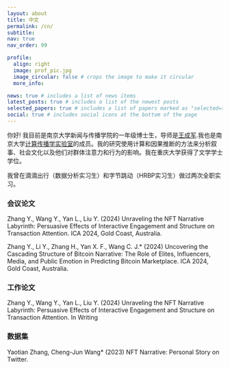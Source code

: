 ```yaml
---
layout: about
title: 中文
permalink: /cn/
subtitle: 
nav: true
nav_order: 99

profile:
  align: right
  image: prof_pic.jpg
  image_circular: false # crops the image to make it circular
  more_info: 

news: true # includes a list of news items
latest_posts: true # includes a list of the newest posts
selected_papers: true # includes a list of papers marked as "selected={true}"
social: true # includes social icons at the bottom of the page
---
```


你好! 我目前是南京大学新闻与传播学院的一年级博士生，导师是[王成军](https://chengjunwang.com/).我也是南京大学[计算传播学实验室](https://chengjun.github.io/socrateslab/)的成员。我的研究使用计算和因果推断的方法来分析叙事、社会文化以及他们对群体注意力和行为的影响。我在重庆大学获得了文学学士学位。

我曾在滴滴出行（数据分析实习生）和字节跳动（HRBP实习生）做过两次全职实习。



### 会议论文
Zhang Y., Wang Y., Yan L., Liu Y. (2024) Unraveling the NFT Narrative Labyrinth: Persuasive Effects of Interactive Engagement and Structure on Transaction Attention. ICA 2024, Gold Coast, Australia.

Zhang Y., Li Y., Zhang H., Yan X. F., Wang C. J.* (2024) Uncovering the Cascading Structure of Bitcoin Narrative: The Role of Elites, Influencers, Media, and Public Emotion in Predicting Bitcoin Marketplace. ICA 2024, Gold Coast, Australia.

### 工作论文

Zhang Y., Wang Y., Yan L., Liu Y. (2024) Unraveling the NFT Narrative Labyrinth: Persuasive Effects of Interactive Engagement and Structure on Transaction Attention. In Writing

### 数据集
Yaotian Zhang, Cheng-Jun Wang* (2023) NFT Narrative: Personal Story on Twitter.
